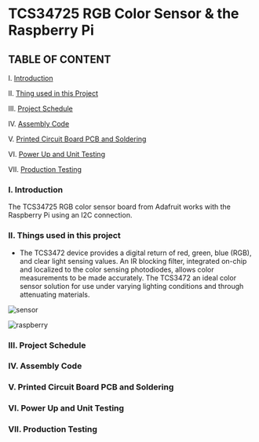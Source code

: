 
# TCS34725 RGB Color Sensor & the Raspberry Pi
## TABLE OF CONTENT
I.    [Introduction](#i-introduction)

II.  [Thing used in this Project](#ii-things-used-in-this-project)

III. [Project Schedule](#iii-overheat-sensor-schedule)

IV.  [Assembly Code](#iv-assembly-code)

V.   [Printed Circuit Board PCB and Soldering](#v-printed-circuit-board-pcb-and-soldering)

VI.  [Power Up and Unit Testing](#vi-power-up-and-unit-testing)

VII. [Production Testing](#vii-production-testing)

### I. Introduction
The TCS34725 RGB color sensor board from Adafruit works with the Raspberry Pi using an I2C connection. 

### II. Things used in this project
- The TCS3472 device provides a digital return of red, green, blue (RGB), and clear light sensing values. An IR blocking filter, integrated on-chip and localized to the color sensing photodiodes, allows color measurements to be made accurately. The TCS3472 an ideal color sensor solution for use under varying lighting conditions and through attenuating materials. 

![sensor](https://user-images.githubusercontent.com/43184936/49824796-e2dac800-fd50-11e8-8d7f-00377f148ccd.jpg)


![raspberry](https://user-images.githubusercontent.com/43184936/49824862-0a319500-fd51-11e8-9716-404b64f69bb5.jpg)

### III. Project Schedule

### IV. Assembly Code

### V. Printed Circuit Board PCB and Soldering

### VI. Power Up and Unit Testing

### VII. Production Testing
